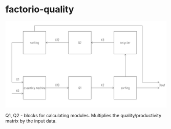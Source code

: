 # factorio-quality

![alt text](img/scheme.png "the scheme for calculation")

Q1, Q2 - blocks for calculating modules. Multiplies the quality/productivity matrix by the input data.

